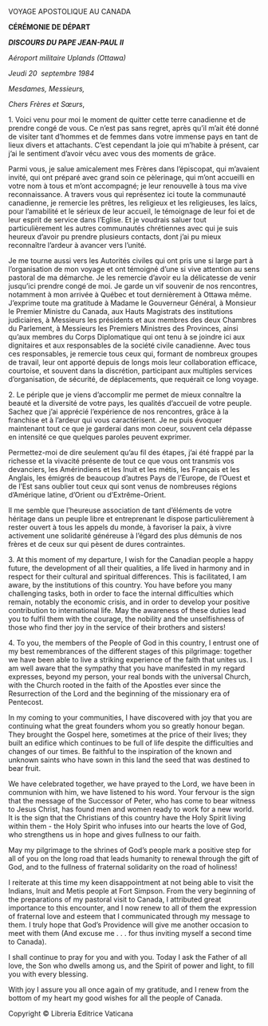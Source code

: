 VOYAGE APOSTOLIQUE AU CANADA

**CÉRÉMONIE DE DÉPART**

***DISCOURS DU PAPE JEAN-PAUL II***

*Aéroport militaire Uplands (Ottawa)*

*Jeudi 20  septembre 1984*

*Mesdames, Messieurs,*

*Chers Frères et Sœurs*,

1\. Voici venu pour moi le moment de quitter cette terre canadienne et de prendre congé de vous. Ce n’est pas sans regret, après qu’il m’ait été donné de visiter tant d’hommes et de femmes dans votre immense pays en tant de lieux divers et attachants. C’est cependant la joie qui m’habite à présent, car j’ai le sentiment d’avoir vécu avec vous des moments de grâce.

Parmi vous, je salue amicalement mes Frères dans l’épiscopat, qui m’avaient invité, qui ont préparé avec grand soin ce pèlerinage, qui m’ont accueilli en votre nom à tous et m’ont accompagné; je leur renouvelle à tous ma vive reconnaissance. A travers vous qui représentez ici toute la communauté canadienne, je remercie les prêtres, les religieux et les religieuses, les laïcs, pour l’amabilité et le sérieux de leur accueil, le témoignage de leur foi et de leur esprit de service dans l’Eglise. Et je voudrais saluer tout particulièrement les autres communautés chrétiennes avec qui je suis heureux d’avoir pu prendre plusieurs contacts, dont j’ai pu mieux reconnaître l’ardeur à avancer vers l’unité.

Je me tourne aussi vers les Autorités civiles qui ont pris une si large part à l’organisation de mon voyage et ont témoigné d’une si vive attention au sens pastoral de ma démarche. Je les remercie d’avoir eu la délicatesse de venir jusqu’ici prendre congé de moi. Je garde un vif souvenir de nos rencontres, notamment à mon arrivée à Québec et tout dernièrement à Ottawa même. J’exprime toute ma gratitude à Madame le Gouverneur Général, à Monsieur le Premier Ministre du Canada, aux Hauts Magistrats des institutions judiciaires, à Messieurs les présidents et aux membres des deux Chambres du Parlement, à Messieurs les Premiers Ministres des Provinces, ainsi qu’aux membres du Corps Diplomatique qui ont tenu à se joindre ici aux dignitaires et aux responsables de la société civile canadienne. Avec tous ces responsables, je remercie tous ceux qui, formant de nombreux groupes de travail, leur ont apporté depuis de longs mois leur collaboration efficace, courtoise, et souvent dans la discrétion, participant aux multiples services d’organisation, de sécurité, de déplacements, que requérait ce long voyage.

2\. Le périple que je viens d’accomplir me permet de mieux connaître la beauté et la diversité de votre pays, les qualités d’accueil de votre peuple. Sachez que j’ai apprécié l’expérience de nos rencontres, grâce à la franchise et à l’ardeur qui vous caractérisent. Je ne puis évoquer maintenant tout ce que je garderai dans mon coeur, souvent cela dépasse en intensité ce que quelques paroles peuvent exprimer.

Permettez-moi de dire seulement qu’au fil des étapes, j’ai été frappé par la richesse et la vivacité présente de tout ce que vous ont transmis vos devanciers, les Amérindiens et les Inuit et les métis, les Français et les Anglais, les émigrés de beaucoup d’autres Pays de l’Europe, de l’Ouest et de l’Est sans oublier tout ceux qui sont venus de nombreuses régions d’Amérique latine, d’Orient ou d’Extrême-Orient.

Il me semble que l’heureuse association de tant d’éléments de votre héritage dans un peuple libre et entreprenant le dispose particulièrement à rester ouvert à tous les appels du monde, à favoriser la paix, à vivre activement une solidarité généreuse à l’égard des plus démunis de nos frères et de ceux sur qui pèsent de dures contraintes.

3\. At this moment of my departure, I wish for the Canadian people a happy future, the development of all their qualities, a life lived in harmony and in respect for their cultural and spiritual differences. This is facilitated, I am aware, by the institutions of this country. You have before you many challenging tasks, both in order to face the internal difficulties which remain, notably the economic crisis, and in order to develop your positive contribution to international life. May the awareness of these duties lead you to fulfil them with the courage, the nobility and the unselfishness of those who find ther joy in the service of their brothers and sisters!

4\. To you, the members of the People of God in this country, I entrust one of my best remembrances of the different stages of this pilgrimage: together we have been able to live a striking experience of the faith that unites us. I am well aware that the sympathy that you have manifested in my regard expresses, beyond my person, your real bonds with the universal Church, with the Church rooted in the faith of the Apostles ever since the Resurrection of the Lord and the beginning of the missionary era of Pentecost.

In my coming to your communities, I have discovered with joy that you are continuing what the great founders whom you so greatly honour began. They brought the Gospel here, sometimes at the price of their lives; they built an edifice which continues to be full of life despite the difficulties and changes of our times. Be faithful to the inspiration of the known and unknown saints who have sown in this land the seed that was destined to bear fruit.

We have celebrated together, we have prayed to the Lord, we have been in communion with him, we have listened to his word. Your fervour is the sign that the message of the Successor of Peter, who has come to bear witness to Jesus Christ, has found men and women ready to work for a new world. It is the sign that the Christians of this country have the Holy Spirit living within them - the Holy Spirit who infuses into our hearts the love of God, who strengthens us in hope and gives fullness to our faith.

May my pilgrimage to the shrines of God’s people mark a positive step for all of you on the long road that leads humanity to renewal through the gift of God, and to the fullness of fraternal solidarity on the road of holiness!

I reiterate at this time my keen disappointment at not being able to visit the Indians, Inuit and Metis people at Fort Simpson. From the very beginning of the preparations of my pastoral visit to Canada, I attributed great importance to this encounter, and I now renew to all of them the expression of fraternal love and esteem that I communicated through my message to them. I truly hope that God’s Providence will give me another occasion to meet with them (And excuse me . . . for thus inviting myself a second time to Canada).

I shall continue to pray for you and with you. Today I ask the Father of all love, the Son who dwells among us, and the Spirit of power and light, to fill you with every blessing.

With joy I assure you all once again of my gratitude, and I renew from the bottom of my heart my good wishes for all the people of Canada.

Copyright © Libreria Editrice Vaticana